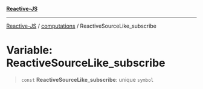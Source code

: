 [**Reactive-JS**](../../README.md)

***

[Reactive-JS](../../README.md) / [computations](../README.md) / ReactiveSourceLike\_subscribe

# Variable: ReactiveSourceLike\_subscribe

> `const` **ReactiveSourceLike\_subscribe**: unique `symbol`
